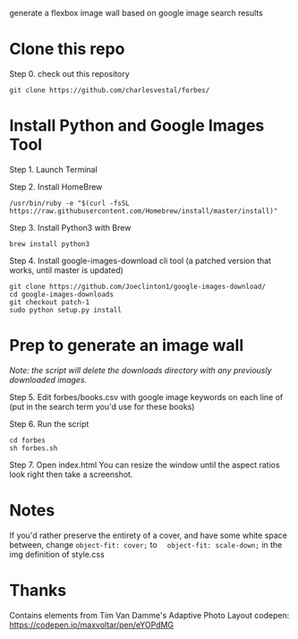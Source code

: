 generate a flexbox image wall based on google image search results 

# Clone this repo

Step 0. check out this repository

`git clone https://github.com/charlesvestal/forbes/`

# Install Python and Google Images Tool

Step 1. Launch Terminal

Step 2. Install HomeBrew

`/usr/bin/ruby -e "$(curl -fsSL https://raw.githubusercontent.com/Homebrew/install/master/install)"`

Step 3. Install Python3 with Brew

`brew install python3`

Step 4. Install google-images-download cli tool (a patched version that works, until master is updated)

```
git clone https://github.com/Joeclinton1/google-images-download/
cd google-images-downloads
git checkout patch-1
sudo python setup.py install
```

# Prep to generate an image wall 

*Note: the script will delete the downloads directory with any previously downloaded images.*

Step 5. Edit forbes/books.csv with google image keywords on each line of (put in the search term you'd use for these books)

Step 6. Run the script
```
cd forbes
sh forbes.sh
```

Step 7. Open index.html
You can resize the window until the aspect ratios look right then take a screenshot.

# Notes

If you'd rather preserve the entirety of a cover, and have some white space between, change `object-fit: cover;` to `  object-fit: scale-down;` in the img definition of style.css

# Thanks

Contains elements from Tim Van Damme's Adaptive Photo Layout codepen: https://codepen.io/maxvoltar/pen/eYOPdMG
